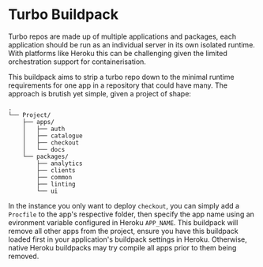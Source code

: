 # Turbo Buildpack

Turbo repos are made up of multiple applications and packages, each application should be run as an individual server in its own isolated runtime. With platforms like Heroku this can be challenging given the limited orchestration support for containerisation.

This buildpack aims to strip a turbo repo down to the minimal runtime requirements for one app in a repository that could have many. The approach is brutish yet simple, given a project of shape:

```
.
└── Project/
    ├── apps/
    │   ├── auth
    │   ├── catalogue
    │   ├── checkout
    │   └── docs
    └── packages/
        ├── analytics
        ├── clients
        ├── common
        ├── linting
        └── ui
```

In the instance you only want to deploy `checkout`, you can simply add a `Procfile` to the app's respective folder, then specify the app name using an evironment variable configured in Heroku `APP_NAME`. This buildpack will remove all other apps from the project, ensure you have this buildpack loaded first in your application's buildpack settings in Heroku. Otherwise, native Heroku buildpacks may try compile all apps prior to them being removed.
